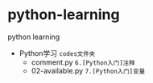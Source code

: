 # python-learning
python learning

* Python学习 `codes文件夹`
    *   comment.py `6.[Python入门]注释`
    *   02-available.py `7.[Python入门]变量`